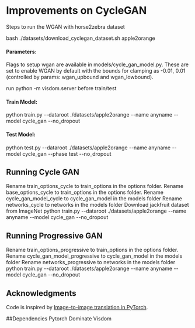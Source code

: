 
<br><br><br>

# Improvements on CycleGAN
Steps to run the WGAN with horse2zebra dataset

bash ./datasets/download_cyclegan_dataset.sh apple2orange

#### Parameters:

Flags to setup wgan are available in models/cycle_gan_model.py. These are set to enable WGAN by default with the bounds for clamping as -0.01, 0.01 (controlled by params: wgan_upbound and wgan_lowbound). 

run python -m visdom.server before train/test

#### Train Model: 

python train.py --dataroot ./datasets/apple2orange --name anyname --model cycle_gan --no_dropout

#### Test Model: 

python test.py --dataroot ./datasets/apple2orange --name anyname --model cycle_gan --phase test --no_dropout

## Running Cycle GAN
Rename train_options_cycle to train_options in the options folder. 
Rename base_options_cycle to train_options in the options folder. 
Rename cycle_gan_model_cycle to cycle_gan_model in the models folder
Rename networks_cycle to networks in the models folder
Download jackfruit dataset from ImageNet 
python train.py --dataroot ./datasets/apple2orange --name anyname --model cycle_gan --no_dropout
## Running Progressive GAN
Rename train_options_progressive to train_options in the options folder. 
Rename cycle_gan_model_progressive to cycle_gan_model in the models folder
Rename networks_progressive to networks in the models folder
python train.py --dataroot ./datasets/apple2orange --name anyname --model cycle_gan --no_dropout


## Acknowledgments
Code is inspired by [Image-to-image translation in PyTorch](https://github.com/junyanz/pytorch-CycleGAN-and-pix2pix).


##Dependencies
Pytorch
Dominate
Visdom


